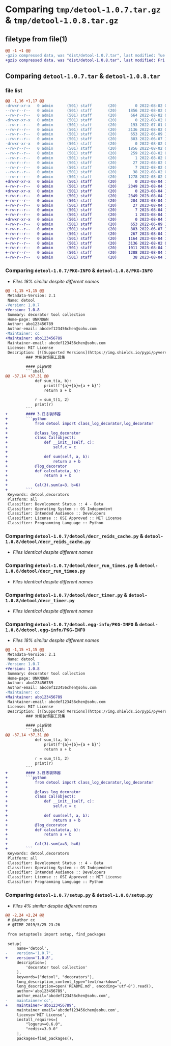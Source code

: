 # Comparing `tmp/detool-1.0.7.tar.gz` & `tmp/detool-1.0.8.tar.gz`

## filetype from file(1)

```diff
@@ -1 +1 @@
-gzip compressed data, was "dist/detool-1.0.7.tar", last modified: Tue Aug  2 09:57:40 2022, max compression
+gzip compressed data, was "dist/detool-1.0.8.tar", last modified: Fri Aug  4 17:07:33 2023, max compression
```

## Comparing `detool-1.0.7.tar` & `detool-1.0.8.tar`

### file list

```diff
@@ -1,16 +1,17 @@
-drwxr-xr-x   0 admin      (501) staff       (20)        0 2022-08-02 09:57:40.000000 detool-1.0.7/
--rw-r--r--   0 admin      (501) staff       (20)     1856 2022-08-02 09:57:40.000000 detool-1.0.7/PKG-INFO
--rw-r--r--   0 admin      (501) staff       (20)      664 2022-08-02 09:57:30.000000 detool-1.0.7/README.md
-drwxr-xr-x   0 admin      (501) staff       (20)        0 2022-08-02 09:57:40.000000 detool-1.0.7/detool/
--rw-r--r--   0 admin      (501) staff       (20)      193 2022-07-01 06:30:59.000000 detool-1.0.7/detool/__init__.py
--rw-r--r--   0 admin      (501) staff       (20)     3136 2022-08-02 09:56:30.000000 detool-1.0.7/detool/decr_reids_cache.py
--rw-r--r--   0 admin      (501) staff       (20)      653 2022-06-09 14:51:49.000000 detool-1.0.7/detool/decr_run_times.py
--rw-r--r--   0 admin      (501) staff       (20)      803 2022-06-07 15:08:29.000000 detool-1.0.7/detool/decr_timer.py
-drwxr-xr-x   0 admin      (501) staff       (20)        0 2022-08-02 09:57:40.000000 detool-1.0.7/detool.egg-info/
--rw-r--r--   0 admin      (501) staff       (20)     1856 2022-08-02 09:57:39.000000 detool-1.0.7/detool.egg-info/PKG-INFO
--rw-r--r--   0 admin      (501) staff       (20)      259 2022-08-02 09:57:39.000000 detool-1.0.7/detool.egg-info/SOURCES.txt
--rw-r--r--   0 admin      (501) staff       (20)        1 2022-08-02 09:57:39.000000 detool-1.0.7/detool.egg-info/dependency_links.txt
--rw-r--r--   0 admin      (501) staff       (20)       27 2022-08-02 09:57:39.000000 detool-1.0.7/detool.egg-info/requires.txt
--rw-r--r--   0 admin      (501) staff       (20)        7 2022-08-02 09:57:39.000000 detool-1.0.7/detool.egg-info/top_level.txt
--rw-r--r--   0 admin      (501) staff       (20)       38 2022-08-02 09:57:40.000000 detool-1.0.7/setup.cfg
--rw-r--r--   0 admin      (501) staff       (20)     1278 2022-08-02 09:55:59.000000 detool-1.0.7/setup.py
+drwxr-xr-x   0 admin      (501) staff       (20)        0 2023-08-04 17:07:33.000000 detool-1.0.8/
+-rw-r--r--   0 admin      (501) staff       (20)     2349 2023-08-04 17:07:33.000000 detool-1.0.8/PKG-INFO
+drwxr-xr-x   0 admin      (501) staff       (20)        0 2023-08-04 17:07:33.000000 detool-1.0.8/detool.egg-info/
+-rw-r--r--   0 admin      (501) staff       (20)     2349 2023-08-04 17:07:32.000000 detool-1.0.8/detool.egg-info/PKG-INFO
+-rw-r--r--   0 admin      (501) staff       (20)      284 2023-08-04 17:07:33.000000 detool-1.0.8/detool.egg-info/SOURCES.txt
+-rw-r--r--   0 admin      (501) staff       (20)       27 2023-08-04 17:07:32.000000 detool-1.0.8/detool.egg-info/requires.txt
+-rw-r--r--   0 admin      (501) staff       (20)        7 2023-08-04 17:07:32.000000 detool-1.0.8/detool.egg-info/top_level.txt
+-rw-r--r--   0 admin      (501) staff       (20)        1 2023-08-04 17:07:32.000000 detool-1.0.8/detool.egg-info/dependency_links.txt
+drwxr-xr-x   0 admin      (501) staff       (20)        0 2023-08-04 17:07:33.000000 detool-1.0.8/detool/
+-rw-r--r--   0 admin      (501) staff       (20)      653 2022-06-09 14:51:49.000000 detool-1.0.8/detool/decr_run_times.py
+-rw-r--r--   0 admin      (501) staff       (20)      803 2022-06-07 15:08:29.000000 detool-1.0.8/detool/decr_timer.py
+-rw-r--r--   0 admin      (501) staff       (20)      267 2023-08-04 17:06:57.000000 detool-1.0.8/detool/__init__.py
+-rw-r--r--   0 admin      (501) staff       (20)     1164 2023-08-04 17:06:57.000000 detool-1.0.8/detool/decr_class_log.py
+-rw-r--r--   0 admin      (501) staff       (20)     3136 2022-08-02 09:56:30.000000 detool-1.0.8/detool/decr_reids_cache.py
+-rw-r--r--   0 admin      (501) staff       (20)     1011 2023-08-04 17:06:57.000000 detool-1.0.8/README.md
+-rw-r--r--   0 admin      (501) staff       (20)     1288 2023-08-04 17:06:57.000000 detool-1.0.8/setup.py
+-rw-r--r--   0 admin      (501) staff       (20)       38 2023-08-04 17:07:33.000000 detool-1.0.8/setup.cfg
```

### Comparing `detool-1.0.7/PKG-INFO` & `detool-1.0.8/PKG-INFO`

 * *Files 18% similar despite different names*

```diff
@@ -1,15 +1,15 @@
 Metadata-Version: 2.1
 Name: detool
-Version: 1.0.7
+Version: 1.0.8
 Summary: decorator tool collection
 Home-page: UNKNOWN
 Author: abo123456789
 Author-email: abcdef123456chen@sohu.com
-Maintainer: cc
+Maintainer: abo123456789
 Maintainer-email: abcdef123456chen@sohu.com
 License: MIT License
 Description: [![Supported Versions](https://img.shields.io/pypi/pyversions/leek.svg)](https://pypi.org/project/leek)
         ### 常用装饰器工具集
                           
         #### pip安装
         ```shell
@@ -37,14 +37,31 @@
             def sum_t(a, b):
                 print(f'{a}+{b}={a + b}')
                 return a + b
         
             r = sum_t(1, 2)
             print(r)
         ```
+        #### 3.日志装饰器
+        ```python
+            from detool import class_log_decorator,log_decorator
+            
+            @class_log_decorator
+            class Cal(object):
+                def __init__(self, c):
+                    self.c = c
+        
+                def sum(self, a, b):
+                    return a + b
+            @log_decorator
+            def calculate(a, b):
+                return a + b
+        
+            Cal(3).sum(a=3, b=6)
+        ```
 Keywords: detool,decorators
 Platform: all
 Classifier: Development Status :: 4 - Beta
 Classifier: Operating System :: OS Independent
 Classifier: Intended Audience :: Developers
 Classifier: License :: OSI Approved :: MIT License
 Classifier: Programming Language :: Python
```

### Comparing `detool-1.0.7/detool/decr_reids_cache.py` & `detool-1.0.8/detool/decr_reids_cache.py`

 * *Files identical despite different names*

### Comparing `detool-1.0.7/detool/decr_run_times.py` & `detool-1.0.8/detool/decr_run_times.py`

 * *Files identical despite different names*

### Comparing `detool-1.0.7/detool/decr_timer.py` & `detool-1.0.8/detool/decr_timer.py`

 * *Files identical despite different names*

### Comparing `detool-1.0.7/detool.egg-info/PKG-INFO` & `detool-1.0.8/detool.egg-info/PKG-INFO`

 * *Files 18% similar despite different names*

```diff
@@ -1,15 +1,15 @@
 Metadata-Version: 2.1
 Name: detool
-Version: 1.0.7
+Version: 1.0.8
 Summary: decorator tool collection
 Home-page: UNKNOWN
 Author: abo123456789
 Author-email: abcdef123456chen@sohu.com
-Maintainer: cc
+Maintainer: abo123456789
 Maintainer-email: abcdef123456chen@sohu.com
 License: MIT License
 Description: [![Supported Versions](https://img.shields.io/pypi/pyversions/leek.svg)](https://pypi.org/project/leek)
         ### 常用装饰器工具集
                           
         #### pip安装
         ```shell
@@ -37,14 +37,31 @@
             def sum_t(a, b):
                 print(f'{a}+{b}={a + b}')
                 return a + b
         
             r = sum_t(1, 2)
             print(r)
         ```
+        #### 3.日志装饰器
+        ```python
+            from detool import class_log_decorator,log_decorator
+            
+            @class_log_decorator
+            class Cal(object):
+                def __init__(self, c):
+                    self.c = c
+        
+                def sum(self, a, b):
+                    return a + b
+            @log_decorator
+            def calculate(a, b):
+                return a + b
+        
+            Cal(3).sum(a=3, b=6)
+        ```
 Keywords: detool,decorators
 Platform: all
 Classifier: Development Status :: 4 - Beta
 Classifier: Operating System :: OS Independent
 Classifier: Intended Audience :: Developers
 Classifier: License :: OSI Approved :: MIT License
 Classifier: Programming Language :: Python
```

### Comparing `detool-1.0.7/setup.py` & `detool-1.0.8/setup.py`

 * *Files 4% similar despite different names*

```diff
@@ -2,24 +2,24 @@
 # @Author cc
 # @TIME 2019/5/25 23:26
 
 from setuptools import setup, find_packages
 
 setup(
     name='detool',
-    version='1.0.7',
+    version='1.0.8',
     description=(
         'decorator tool collection'
     ),
     keywords=("detool", "decorators"),
     long_description_content_type="text/markdown",
     long_description=open('README.md', encoding='utf-8').read(),
     author='abo123456789',
     author_email='abcdef123456chen@sohu.com',
-    maintainer='cc',
+    maintainer='abo123456789',
     maintainer_email='abcdef123456chen@sohu.com',
     license='MIT License',
     install_requires=[
         "loguru>=0.6.0",
         "redis>=3.0.0"
     ],
     packages=find_packages(),
```


